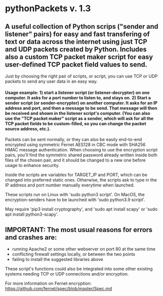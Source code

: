# pythonPackets v. 1.3

## A useful collection of Python scrips ("sender and listener" pairs) for easy and fast transfering of text or data across the internet using just TCP and UDP packets created by Python. Includes also a custom TCP packet maker script for easy user-defined TCP packet field values to send.

Just by choosing the right pair of scripts, or script, you can use TCP or UDP packets to send any user data in an easy way.

#### Usage example: 1) start a listener script (or listener-decrypter) on one computer. It asks for a port number to listen to, and stays on. 2) Start a sender script (or sender-encrypter) on another computer. It asks for an IP address and port, and then a message to be send. That message will then be received and shown in the listener script's computer. (You can also use the "TCP packet maker" script as a sender, which will ask for all the TCP packet fields to be custom-filled, so you can change the packet source address, etc.).

Packets can be sent normally, or they can also be easily end-to-end encrypted using symmetric Fernet AES128 in CBC mode with SHA256 HMAC message authentication. When choosing to use the encryption script pairs, you'll find the symmetric shared password already written inside both files of the chosen pair, and it should be changed to a new one before usage to enhance security.

Inside the scripts are variables for TARGET_IP and PORT, which can be changed into preferred static ones. Otherwise, the scripts ask to type in the IP address and port number manually everytime when launched.

These scripts run on Linux with 'sudo python3 script'. On MacOS, the encryption-senders have to be launched with 'sudo python3.9 script'.

May require 'pip3 install cryptography', and 'sudo apt install scapy' or 'sudo apt install python3-scapy'.

## IMPORTANT: The most usual reasons for errors and crashes are:
- running Apache2 or some other webserver on port 80 at the same time
- conflicting firewall settings locally, or between the two points
- failing to install the suggested libraries above

These script's functions could also be integrated into some other existing systems needing TCP or UDP connections and/or encryption.

For more information on Fernet encryption: https://github.com/fernet/spec/blob/master/Spec.md
